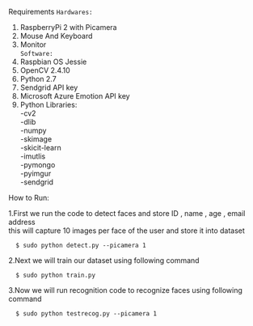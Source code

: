 
Requirements
`Hardwares:`
1. RaspberryPi 2 with Picamera                                                                                               
2. Mouse And Keyboard                                                                                                        
3. Monitor                                                                                                                   
`Software:`                                                                                                                  
1. Raspbian OS Jessie                                                                                                        
2. OpenCV 2.4.10                                                                                                             
3. Python 2.7                                                                                                                
4. Sendgrid API key                                                                                                          
5. Microsoft Azure Emotion API key                                                                                           
6.  Python Libraries:                                                                                                        
    -cv2                                                                                                                     
    -dlib                                                                                                                    
    -numpy                                                                                                                   
    -skimage                                                                                                                 
    -skicit-learn                                                                                                             
    -imutlis                                                                                                                 
    -pymongo                                                                                                                 
    -pyimgur                                                                                                                 
    -sendgrid                                                                                                                
    



















How to Run:                                                                                                                   

1.First we run the code to detect faces and store ID , name , age , email address                                               
  this will capture 10 images per face of the user and store it into dataset
  ```
    $ sudo python detect.py --picamera 1   
  ```
   
2.Next we will train our dataset using following command   
```
  $ sudo python train.py              
  ```
                                                                                                                               
3.Now we will run recognition code to recognize faces using following command             
```
  $ sudo python testrecog.py --picamera 1                                                                                       
```
